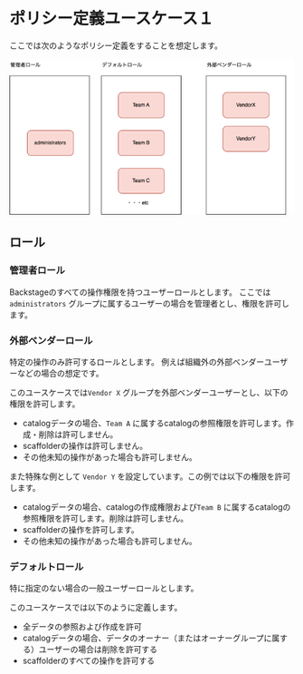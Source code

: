 # ポリシー定義ユースケース１

ここでは次のようなポリシー定義をすることを想定します。

![usecase 1 image](./usecase1.drawio.png)

## ロール

###  管理者ロール

Backstageのすべての操作権限を持つユーザーロールとします。
ここでは `administrators` グループに属するユーザーの場合を管理者とし、権限を許可します。

### 外部ベンダーロール

特定の操作のみ許可するロールとします。
例えば組織外の外部ベンダーユーザーなどの場合の想定です。

このユースケースでは`Vendor X` グループを外部ベンダーユーザーとし、以下の権限を許可します。

- catalogデータの場合、`Team A` に属するcatalogの参照権限を許可します。作成・削除は許可しません。
- scaffolderの操作は許可しません。
- その他未知の操作があった場合も許可しません。


また特殊な例として `Vendor Y` を設定しています。この例では以下の権限を許可します。

- catalogデータの場合、catalogの作成権限および`Team B` に属するcatalogの参照権限を許可します。削除は許可しません。
- scaffolderの操作を許可します。
- その他未知の操作があった場合も許可しません。

### デフォルトロール

特に指定のない場合の一般ユーザーロールとします。

このユースケースでは以下のように定義します。

- 全データの参照および作成を許可
- catalogデータの場合、データのオーナー（またはオーナーグループに属する）ユーザーの場合は削除を許可する
- scaffolderのすべての操作を許可する
